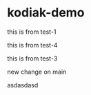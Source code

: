 # kodiak-demo

this is from test-1

this is from test-4

this is from test-3

new change on main

asdasdasd